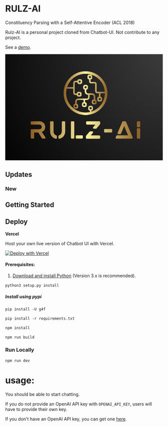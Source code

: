 # RULZ-AI

Constituency Parsing with a Self-Attentive Encoder (ACL 2018)

Rulz-AI is a personal project cloned from Chatbot-UI. Not contribute to any project.

See a [demo](https://twitter.com/i/status/1659354052029997056).

![Rulz-AI](./public/page.png)

## Updates
### New

## Getting Started

## Deploy

**Vercel**

Host your own live version of Chatbot UI with Vercel.

[![Deploy with Vercel](https://vercel.com/button)](https://vercel.com/new/clone?repository-url=https%3A%2F%2Fgithub.com%2Frebornrulz%2Frulz-ai)

#### Prerequisites:
1. [Download and install Python](https://www.python.org/downloads/) (Version 3.x is recommended).
```
python3 setup.py install
```

##### Install using pypi
```
pip install -U g4f
```
```
pip install -r requirements.txt
```
```
npm install
```
```
npm run build
```
### Run Locally
```
npm run dev
```
# usage:

You should be able to start chatting.

If you do not provide an OpenAI API key with `OPENAI_API_KEY`, users will have to provide their own key.

If you don't have an OpenAI API key, you can get one [here](https://platform.openai.com/account/api-keys).

[GCSE]: https://developers.google.com/custom-search/v1/overview

